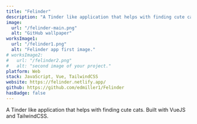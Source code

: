 ```yaml
---
title: "Felinder"
description: "A Tinder like application that helps with finding cute cats. Built with VueJS and TailwindCSS."
image:
  url: "/felinder-main.png"
  alt: "GitHub wallpaper"
worksImage1:
  url: "/felinder1.png"
  alt: "Felinder app first image."
# worksImage2:
#   url: "/felinder2.png"
#   alt: "second image of your project."
platform: Web
stack: JavaScript, Vue, TailwindCSS
website: https://felinder.netlify.app/
github: https://github.com/edmiller1/Felinder
hasBadge: false
---
```


A Tinder like application that helps with finding cute cats. Built with VueJS and TailwindCSS.
